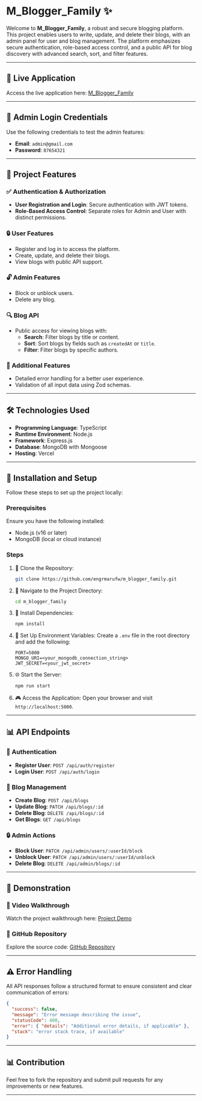 # M_Blogger_Family ✨

Welcome to **M_Blogger_Family**, a robust and secure blogging platform. This project enables users to write, update, and delete their blogs, with an admin panel for user and blog management. The platform emphasizes secure authentication, role-based access control, and a public API for blog discovery with advanced search, sort, and filter features.

---

## 🔗 Live Application

Access the live application here: [M_Blogger_Family](https://m-blogger-family.vercel.app/)

---

## 🔐 Admin Login Credentials

Use the following credentials to test the admin features:

- **Email**: `admin@gmail.com`
- **Password**: `87654321`

---

## 🔄 Project Features

### ✅ Authentication & Authorization

- **User Registration and Login**: Secure authentication with JWT tokens.
- **Role-Based Access Control**: Separate roles for Admin and User with distinct permissions.

### 🔒 User Features

- Register and log in to access the platform.
- Create, update, and delete their blogs.
- View blogs with public API support.

### 🔓 Admin Features

- Block or unblock users.
- Delete any blog.

### 🔍 Blog API

- Public access for viewing blogs with:
  - **Search**: Filter blogs by title or content.
  - **Sort**: Sort blogs by fields such as `createdAt` or `title`.
  - **Filter**: Filter blogs by specific authors.

### 🌟 Additional Features

- Detailed error handling for a better user experience.
- Validation of all input data using Zod schemas.

---

## 🛠️ Technologies Used

- **Programming Language**: TypeScript
- **Runtime Environment**: Node.js
- **Framework**: Express.js
- **Database**: MongoDB with Mongoose
- **Hosting**: Vercel

---

## 🔧 Installation and Setup

Follow these steps to set up the project locally:

### Prerequisites

Ensure you have the following installed:

- Node.js (v16 or later)
- MongoDB (local or cloud instance)

### Steps

1. 🔄 Clone the Repository:

   ```bash
   git clone https://github.com/engrmarufw/m_blogger_family.git
   ```

2. 📍 Navigate to the Project Directory:

   ```bash
   cd m_blogger_family
   ```

3. 🔄 Install Dependencies:

   ```bash
   npm install
   ```

4. 🔐 Set Up Environment Variables:
   Create a `.env` file in the root directory and add the following:

   ```env
   PORT=5000
   MONGO_URI=<your_mongodb_connection_string>
   JWT_SECRET=<your_jwt_secret>
   ```

5. 🌐 Start the Server:

   ```bash
   npm run start
   ```

6. 🎮 Access the Application:
   Open your browser and visit `http://localhost:5000`.

---

## 📊 API Endpoints

### 🔐 Authentication

- **Register User**: `POST /api/auth/register`
- **Login User**: `POST /api/auth/login`

### 📂 Blog Management

- **Create Blog**: `POST /api/blogs`
- **Update Blog**: `PATCH /api/blogs/:id`
- **Delete Blog**: `DELETE /api/blogs/:id`
- **Get Blogs**: `GET /api/blogs`

### 🔒 Admin Actions

- **Block User**: `PATCH /api/admin/users/:userId/block`
- **Unblock User**: `PATCH /api/admin/users/:userId/unblock`
- **Delete Blog**: `DELETE /api/admin/blogs/:id`

---

## 🔄 Demonstration

### 🎥 Video Walkthrough

Watch the project walkthrough here: [Project Demo](https://youtu.be/f3P5WdyArig)

### 🔗 GitHub Repository

Explore the source code: [GitHub Repository](https://github.com/engrmarufw/m_blogger_family)

---

## ⚠️ Error Handling

All API responses follow a structured format to ensure consistent and clear communication of errors:

```json
{
  "success": false,
  "message": "Error message describing the issue",
  "statusCode": 400,
  "error": { "details": "Additional error details, if applicable" },
  "stack": "error stack trace, if available"
}
```

---

## 📊 Contribution

Feel free to fork the repository and submit pull requests for any improvements or new features.

---
